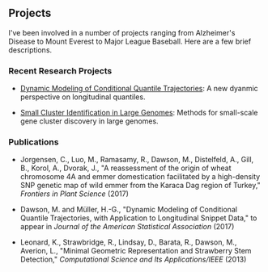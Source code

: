 ## Projects

I've been involved in a number of projects ranging from Alzheimer's Disease to Mount Everest to Major League Baseball. Here are a few brief descriptions.

### Recent Research Projects

- [Dynamic Modeling of Conditional Quantile Trajectories](https://github.com/mwdawson/Conditional-Quantile-Trajectories): A new dyanmic perspective on longitudinal quantiles.
 
- [Small Cluster Identification in Large Genomes](https://github.com/mwdawson/Gene-Clustering): Methods for small-scale gene cluster discovery in large genomes.

### Publications

- Jorgensen, C., Luo, M., Ramasamy, R., Dawson, M., Distelfeld, A., Gill, B., Korol, A., Dvorak, J., "A reassessment of the origin of wheat chromosome 4A and emmer domestication facilitated by a high-density SNP genetic map of wild emmer from the Karaca Dag region of Turkey," _Frontiers in Plant Science_ (2017)

- Dawson, M. and M&uuml;ller, H.-G., "Dynamic Modeling of Conditional Quantile Trajectories, with Application to  Longitudinal Snippet Data," to appear in _Journal of the American Statistical Association_ (2017)

- Leonard, K., Strawbridge, R., Lindsay, D., Barata, R., Dawson, M., Averion, L., "Minimal Geometric Representation and Strawberry Stem Detection," _Computational Science and Its Applications/IEEE_  (2013)

